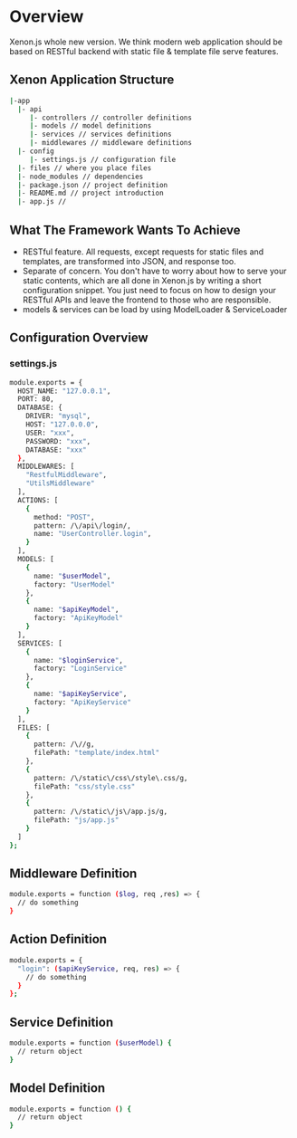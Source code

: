 # Overview

Xenon.js whole new version. We think modern web application should be based
on RESTful backend with static file & template file serve features.  

## Xenon Application Structure

```sh
|-app
  |- api
     |- controllers // controller definitions
     |- models // model definitions
     |- services // services definitions
     |- middlewares // middleware definitions
  |- config
     |- settings.js // configuration file
  |- files // where you place files
  |- node_modules // dependencies
  |- package.json // project definition
  |- README.md // project introduction
  |- app.js //
```

## What The Framework Wants To Achieve

- RESTful feature. All requests, except requests for static files and
  templates, are transformed into JSON, and response too.
- Separate of concern. You don't have to worry about how to serve your  
  static contents, which are all done in Xenon.js by writing a short configuration snippet. You just need to focus on how to design your RESTful APIs and leave the frontend to those who are responsible.
- models & services can be load by using ModelLoader & ServiceLoader

## Configuration Overview

### settings.js

```sh
module.exports = {
  HOST_NAME: "127.0.0.1",
  PORT: 80,
  DATABASE: {
    DRIVER: "mysql",
    HOST: "127.0.0.0",
    USER: "xxx",
    PASSWORD: "xxx",
    DATABASE: "xxx"
  },
  MIDDLEWARES: [
    "RestfulMiddleware",
    "UtilsMiddleware"
  ],
  ACTIONS: [
    {
      method: "POST",
      pattern: /\/api\/login/,
      name: "UserController.login",
    }
  ],
  MODELS: [
    {
      name: "$userModel",
      factory: "UserModel"
    },
    {
      name: "$apiKeyModel",
      factory: "ApiKeyModel"
    }
  ],
  SERVICES: [
    {
      name: "$loginService",
      factory: "LoginService"
    },
    {
      name: "$apiKeyService",
      factory: "ApiKeyService"
    }
  ],
  FILES: [
    {
      pattern: /\//g,
      filePath: "template/index.html"
    },
    {
      pattern: /\/static\/css\/style\.css/g,
      filePath: "css/style.css"
    },
    {
      pattern: /\/static\/js\/app.js/g,
      filePath: "js/app.js"
    }
  ]
};
```

## Middleware Definition

```sh
module.exports = function ($log, req ,res) => {
  // do something
}
```

## Action Definition

```sh
module.exports = {
  "login": ($apiKeyService, req, res) => {
    // do something
  }
};
```

## Service Definition

```sh
module.exports = function ($userModel) {
  // return object
}
```

## Model Definition

```sh
module.exports = function () {
  // return object
}
```
